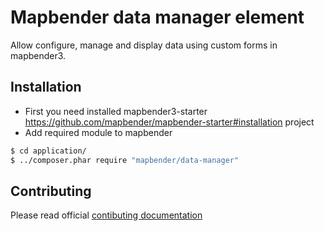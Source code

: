 # Mapbender data manager element

Allow configure, manage and display data using custom forms in mapbender3.


## Installation 
* First you need installed mapbender3-starter https://github.com/mapbender/mapbender-starter#installation project
* Add required module to mapbender

```sh
$ cd application/
$ ../composer.phar require "mapbender/data-manager"
```

## Contributing

Please read official [contibuting documentation](https://github.com/mapbender/mapbender-starter/blob/feature/contributing-doc/CONTRIBUTING.md#modules)